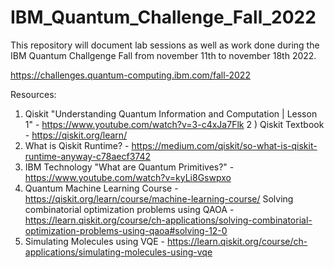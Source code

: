 # IBM_Quantum_Challenge_Fall_2022
This repository will document lab sessions as well as work done during the IBM Quantum Challgenge Fall from november 11th to november 18th 2022.

https://challenges.quantum-computing.ibm.com/fall-2022

Resources:
1) Qiskit "Understanding Quantum Information and Computation | Lesson 1" - https://www.youtube.com/watch?v=3-c4xJa7Flk
2 ) Qiskit Textbook - https://qiskit.org/learn/
3) What is Qiskit Runtime? - https://medium.com/qiskit/so-what-is-qiskit-runtime-anyway-c78aecf3742
4) IBM Technology "What are Quantum Primitives?" - https://www.youtube.com/watch?v=kyLi8Gswpxo
5) Quantum Machine Learning Course - https://qiskit.org/learn/course/machine-learning-course/
Solving combinatorial optimization problems using QAOA - https://learn.qiskit.org/course/ch-applications/solving-combinatorial-optimization-problems-using-qaoa#solving-12-0
6) Simulating Molecules using VQE - https://learn.qiskit.org/course/ch-applications/simulating-molecules-using-vqe
